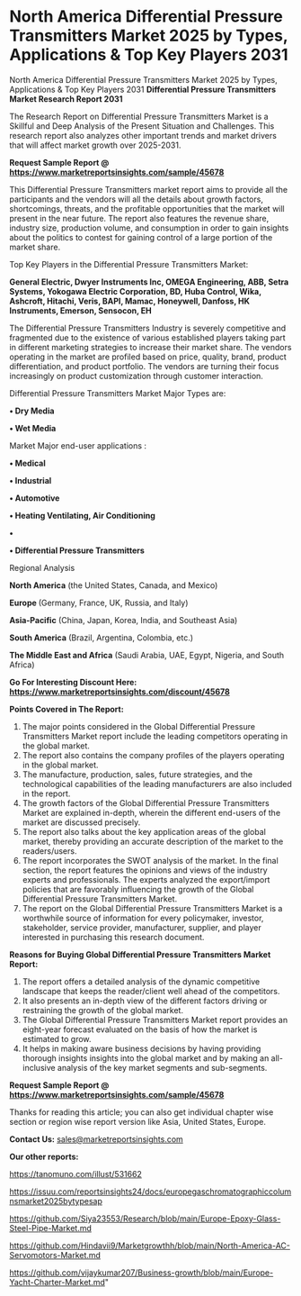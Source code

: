 # North America Differential Pressure Transmitters Market 2025 by Types, Applications & Top Key Players 2031
North America Differential Pressure Transmitters Market 2025 by Types, Applications & Top Key Players 2031
<strong>Differential Pressure Transmitters Market Research Report 2031</strong>

The Research Report on Differential Pressure Transmitters Market is a Skillful and Deep Analysis of the Present Situation and Challenges. This research report also analyzes other important trends and market drivers that will affect market growth over 2025-2031.

<strong>Request Sample Report @ <a href=https://www.marketreportsinsights.com/sample/45678>https://www.marketreportsinsights.com/sample/45678</a></strong>

This Differential Pressure Transmitters market report aims to provide all the participants and the vendors will all the details about growth factors, shortcomings, threats, and the profitable opportunities that the market will present in the near future. The report also features the revenue share, industry size, production volume, and consumption in order to gain insights about the politics to contest for gaining control of a large portion of the market share.

Top Key Players in the Differential Pressure Transmitters Market:

<strong>General Electric, Dwyer Instruments Inc, OMEGA Engineering, ABB, Setra Systems, Yokogawa Electric Corporation, BD, Huba Control, Wika, Ashcroft, Hitachi, Veris, BAPI, Mamac, Honeywell, Danfoss, HK Instruments, Emerson, Sensocon, EH</strong>

The Differential Pressure Transmitters Industry is severely competitive and fragmented due to the existence of various established players taking part in different marketing strategies to increase their market share. The vendors operating in the market are profiled based on price, quality, brand, product differentiation, and product portfolio. The vendors are turning their focus increasingly on product customization through customer interaction.

Differential Pressure Transmitters Market Major Types are:

<strong>•  Dry Media

•  Wet Media</strong>

Market Major end-user applications :

<strong>•  Medical

•  Industrial

•  Automotive

•  Heating Ventilating, Air Conditioning

•  

•  Differential Pressure Transmitters</strong>

Regional Analysis

</u><strong><b>North America</b></strong> (the United States, Canada, and Mexico)

<strong><b>Europe </b></strong>(Germany, France, UK, Russia, and Italy)

<strong><b>Asia-Pacific</b></strong> (China, Japan, Korea, India, and Southeast Asia)

<strong><b>South America</b></strong> (Brazil, Argentina, Colombia, etc.)

<strong><b>The Middle East and Africa</b></strong> (Saudi Arabia, UAE, Egypt, Nigeria, and South Africa)

<strong>Go For Interesting Discount Here: <a href=https://www.marketreportsinsights.com/discount/45678>https://www.marketreportsinsights.com/discount/45678</a></strong>

<strong>Points Covered in The Report:</strong>
<ol>
  <li>The major points considered in the Global Differential Pressure Transmitters Market report include the leading competitors operating in the global market.</li>
  <li>The report also contains the company profiles of the players operating in the global market.</li>
  <li>The manufacture, production, sales, future strategies, and the technological capabilities of the leading manufacturers are also included in the report.</li>
  <li>The growth factors of the Global Differential Pressure Transmitters Market are explained in-depth, wherein the different end-users of the market are discussed precisely.</li>
  <li>The report also talks about the key application areas of the global market, thereby providing an accurate description of the market to the readers/users.</li>
  <li>The report incorporates the SWOT analysis of the market. In the final section, the report features the opinions and views of the industry experts and professionals. The experts analyzed the export/import policies that are favorably influencing the growth of the Global Differential Pressure Transmitters Market.</li>
  <li>The report on the Global Differential Pressure Transmitters Market is a worthwhile source of information for every policymaker, investor, stakeholder, service provider, manufacturer, supplier, and player interested in purchasing this research document.</li>
</ol>
<strong>Reasons for Buying Global Differential Pressure Transmitters Market Report:</strong>

<ol>
  <li>The report offers a detailed analysis of the dynamic competitive landscape that keeps the reader/client well ahead of the competitors.</li>
  <li>It also presents an in-depth view of the different factors driving or restraining the growth of the global market.</li>
  <li>The Global Differential Pressure Transmitters Market report provides an eight-year forecast evaluated on the basis of how the market is estimated to grow.</li>
  <li>It helps in making aware business decisions by having providing thorough insights insights into the global market and by making an all-inclusive analysis of the key market segments and sub-segments.</li>
</ol>
<strong>Request Sample Report @ <a href=https://www.marketreportsinsights.com/sample/45678>https://www.marketreportsinsights.com/sample/45678</a></strong>


Thanks for reading this article; you can also get individual chapter wise section or region wise report version like Asia, United States, Europe.

<strong>Contact Us:</strong>
sales@marketreportsinsights.com

<strong>Our other reports:</strong>

<a href=https://tanomuno.com/illust/531662>https://tanomuno.com/illust/531662</a>

<a href=https://issuu.com/reportsinsights24/docs/europegaschromatographiccolumnsmarket2025bytypesap>https://issuu.com/reportsinsights24/docs/europegaschromatographiccolumnsmarket2025bytypesap</a>

<a href=https://github.com/Siya23553/Research/blob/main/Europe-Epoxy-Glass-Steel-Pipe-Market.md>https://github.com/Siya23553/Research/blob/main/Europe-Epoxy-Glass-Steel-Pipe-Market.md</a>

<a href=https://github.com/Hindavii9/Marketgrowthh/blob/main/North-America-AC-Servomotors-Market.md>https://github.com/Hindavii9/Marketgrowthh/blob/main/North-America-AC-Servomotors-Market.md</a>

<a href=https://github.com/vijaykumar207/Business-growth/blob/main/Europe-Yacht-Charter-Market.md>https://github.com/vijaykumar207/Business-growth/blob/main/Europe-Yacht-Charter-Market.md</a>"

